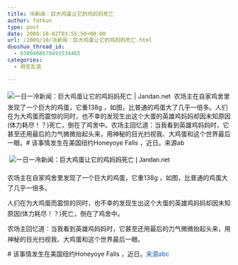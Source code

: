 ```yaml
---
title: 冷新闻：巨大鸡蛋让它的鸡妈妈死亡
author: fatkun
type: post
date: 2009-10-02T03:55:50+00:00
url: /2009/10/冷新闻：巨大鸡蛋让它的鸡妈妈死亡.html
duoshuo_thread_id:
  - 6300408679493534465
categories:
  - 胡言乱语

---
```

<img src="http://fatkun.com/upload/2009/10/200910011956382747.jpg" alt="一日一冷新闻：巨大鸡蛋让它的鸡妈妈死亡 | Jandan.net" title="一日一冷新闻：巨大鸡蛋让它的鸡妈妈死亡" style="margin-top: 5px; margin-right: 0px; margin-bottom: 5px; margin-left: 0px; padding-top: 0px; padding-right: 0px; padding-bottom: 0px; padding-left: 0px; border-top-width: 0px; border-right-width: 0px; border-bottom-width: 0px; border-left-width: 0px; border-style: initial; border-color: initial; max-width: 500px; height: auto; " />
&nbsp;农场主在自家鸡舍里发现了一个巨大的鸡蛋，它重138g ，如图，比普通的鸡蛋大了几乎一倍多。人们在为大鸡蛋而震惊的同时，也不幸的发现生出这个大蛋的英雄鸡妈妈却因未知原因(体力耗尽！？)死亡，倒在了鸡舍中。农场主回忆道：当我看到英雄鸡妈妈时，它甚至还用最后的力气微微抬起头来，用神秘的目光扫视我、大鸡蛋和这个世界最后一眼。# 该事情发生在美国纽约Honeyoye Falls ，近日。来源ab
<!--more-->

&nbsp;<span class="Apple-style-span" style="font-family: Tahoma, Arial; line-height: 20px; color: rgb(17, 17, 17); "><img src="http://fatkun.com/upload/2009/10/200910011956382747.jpg" alt="一日一冷新闻：巨大鸡蛋让它的鸡妈妈死亡 | Jandan.net" title="一日一冷新闻：巨大鸡蛋让它的鸡妈妈死亡" style="margin-top: 5px; margin-right: 0px; margin-bottom: 5px; margin-left: 0px; padding-top: 0px; padding-right: 0px; padding-bottom: 0px; padding-left: 0px; border-top-width: 0px; border-right-width: 0px; border-bottom-width: 0px; border-left-width: 0px; border-style: initial; border-color: initial; max-width: 500px; height: auto; " /></p> 

<p style="margin-top: 0px; margin-right: 0px; margin-bottom: 10px; margin-left: 0px; padding-top: 0px; padding-right: 0px; padding-bottom: 0px; padding-left: 0px; line-height: 1.7em; ">  农场主在自家鸡舍里发现了一个巨大的鸡蛋，它重138g ，如图，比普通的鸡蛋大了几乎一倍多。</p>
<p style="margin-top: 0px; margin-right: 0px; margin-bottom: 10px; margin-left: 0px; padding-top: 0px; padding-right: 0px; padding-bottom: 0px; padding-left: 0px; line-height: 1.7em; ">  人们在为大鸡蛋而震惊的同时，也不幸的发现生出这个大蛋的英雄鸡妈妈却因未知原因(体力耗尽！？)死亡，倒在了鸡舍中。</p>
<p style="margin-top: 0px; margin-right: 0px; margin-bottom: 10px; margin-left: 0px; padding-top: 0px; padding-right: 0px; padding-bottom: 0px; padding-left: 0px; line-height: 1.7em; ">  农场主回忆道：当我看到英雄鸡妈妈时，它甚至还用最后的力气微微抬起头来，用神秘的目光扫视我、大鸡蛋和这个世界最后一眼。</p>
<p style="margin-top: 0px; margin-right: 0px; margin-bottom: 10px; margin-left: 0px; padding-top: 0px; padding-right: 0px; padding-bottom: 0px; padding-left: 0px; line-height: 1.7em; ">  # 该事情发生在美国纽约Honeyoye Falls ，近日。<a rel="external nofollow" href="http://abclocal.go.com/kabc/story?section=news/national_world&id=7037341" style="margin-top: 0px; margin-right: 0px; margin-bottom: 0px; margin-left: 0px; padding-top: 0px; padding-right: 0px; padding-bottom: 0px; padding-left: 0px; color: rgb(16, 92, 182); text-decoration: none; ">来源abc</a></p>
<p>  </span></p>